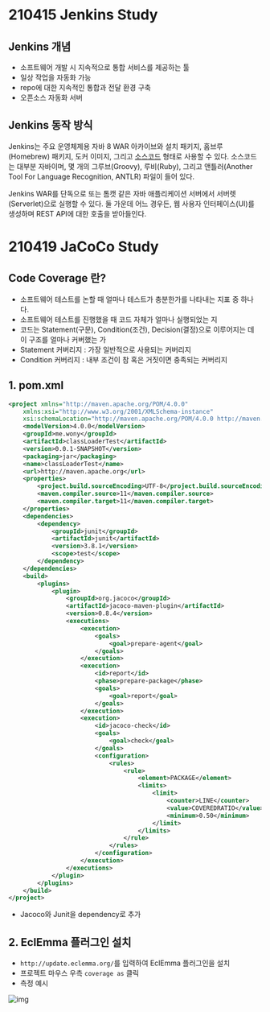 # 210415 Jenkins Study



## Jenkins 개념

* 소프트웨어 개발 시 지속적으로 통합 서비스를 제공하는 툴
* 일상 작업을 자동화 가능
* repo에 대한 지속적인 통합과 전달 환경 구축
* 오픈소스 자동화 서버



## Jenkins 동작 방식

Jenkins는 주요 운영체제용 자바 8 WAR 아카이브와 설치 패키지, 홈브루(Homebrew) 패키지, 도커 이미지, 그리고 [소스코드](https://github.com/jenkinsci/jenkins) 형태로 사용할 수 있다. 소스코드는 대부분 자바이며, 몇 개의 그루브(Groovy), 루비(Ruby), 그리고 앤틀러(Another Tool For Language Recognition, ANTLR) 파일이 들어 있다.

Jenkins WAR를 단독으로 또는 톰캣 같은 자바 애플리케이션 서버에서 서버렛(Serverlet)으로 실행할 수 있다. 둘 가운데 어느 경우든, 웹 사용자 인터페이스(UI)를 생성하며 REST API에 대한 호출을 받아들인다.



# 210419 JaCoCo Study



## Code Coverage 란?

* 소프트웨어 테스트를 논할 때 얼마나 테스트가 충분한가를 나타내는 지표 중 하나다.
* 소프트웨어 테스트를 진행했을 때 코드 자체가 얼마나 실행되었는 지
* 코드는 Statement(구문), Condition(조건), Decision(결정)으로 이루어지는 데 이 구조를 얼마나 커버했는 가
* Statement 커버리지 : 가장 일반적으로 사용되는 커버리지
* Condition 커버리지 : 내부 조건이 참 혹은 거짓이면 충족되는 커버리지



## 1. pom.xml

```xml
<project xmlns="http://maven.apache.org/POM/4.0.0"
	xmlns:xsi="http://www.w3.org/2001/XMLSchema-instance"
	xsi:schemaLocation="http://maven.apache.org/POM/4.0.0 http://maven.apache.org/xsd/maven-4.0.0.xsd">
	<modelVersion>4.0.0</modelVersion>
	<groupId>me.wony</groupId>
	<artifactId>classLoaderTest</artifactId>
	<version>0.0.1-SNAPSHOT</version>
	<packaging>jar</packaging>
	<name>classLoaderTest</name>
	<url>http://maven.apache.org</url>
	<properties>
		<project.build.sourceEncoding>UTF-8</project.build.sourceEncoding>
		<maven.compiler.source>11</maven.compiler.source>
		<maven.compiler.target>11</maven.compiler.target>
	</properties>
	<dependencies>
		<dependency>
			<groupId>junit</groupId>
			<artifactId>junit</artifactId>
			<version>3.8.1</version>
			<scope>test</scope>
		</dependency>
	</dependencies>
	<build>
		<plugins>
			<plugin>
				<groupId>org.jacoco</groupId>
				<artifactId>jacoco-maven-plugin</artifactId>
				<version>0.8.4</version>
				<executions>
					<execution>
						<goals>
							<goal>prepare-agent</goal>
						</goals>
					</execution>
					<execution>
						<id>report</id>
						<phase>prepare-package</phase>
						<goals>
							<goal>report</goal>
						</goals>
					</execution>
					<execution>
						<id>jacoco-check</id>
						<goals>
							<goal>check</goal>
						</goals>
						<configuration>
							<rules>
								<rule>
									<element>PACKAGE</element>
									<limits>
										<limit>
											<counter>LINE</counter>
											<value>COVEREDRATIO</value>
											<minimum>0.50</minimum>
										</limit>
									</limits>
								</rule>
							</rules>
						</configuration>
					</execution>
				</executions>
			</plugin>
		</plugins>
	</build>
</project>
```

* Jacoco와 Junit을 dependency로 추가



## 2. EclEmma 플러그인 설치

* `http://update.eclemma.org/`를 입력하여 EclEmma 플러그인을 설치
* 프로젝트 마우스 우측 `coverage as` 클릭
* 측정 예시

![img](https://blog.kakaocdn.net/dn/pah9x/btqyZYoJ2bV/r6dMWpIk2amMCDpiZ8ikl0/img.png)